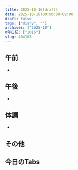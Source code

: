 ```yaml
---
title: 2025-10-16[draft]
date: 2025-10-16T00:00:00+09:00
draft: false
tags: ["diary", ""]
archives: ["2025-10"]
n年日記: ["1016"]
slug: 404103
---
```

## 午前
- 
## 午後
- 
## 体調
- 
## その他
## 今日のTabs
